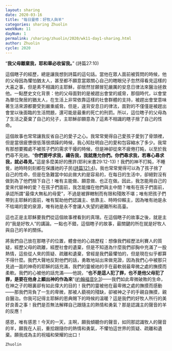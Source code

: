 ```yaml
---
layout: sharing
date: 2020-03-16
title: "每日靈修：好牧人與羊"
categories: sharing Zhuolin
weekNum: 11
dayNum: 1
permalink: /sharing/zhuolin/2020/wk11-day1-sharing.html
author: Zhuolin
cycle: 2020
---
```


“**我父母離棄我，耶和華必收留我。**” (詩篇27:10)  

這個瞎子的經歷，總是讓我想到詩篇的這句話。當他在眾人面前被質問的時候，他的父母因為懼怕猶太人，甚至都不願意當眾關心自己的瞎眼兒子忽然得看見這樣的大喜之事，但是素不相識的主耶穌，卻居然甘願冒犯嚴厲的安息日律法來醫治拯救他。一點歷史文化背景：他的父母面對的是被趕出會堂的威脅，那個時代，以會堂為單位聚居的猶太人，在生活上非常依靠這樣的社會群體的支持，被趕出會堂意味著生活來源都要受到嚴重威脅。但是，違背安息日的律法，面對的不僅僅是被趕出會堂以後面臨的生活問題，還可能是最重的死亡的刑罰。所以，這位瞎子的父母為了生活之憂棄了自己的兒子，主耶穌卻願意為了這素不相識的瞎子捨了自己的性命。  

這個故事也常常讓我反省自己的愛子之心。我常常覺得自己愛孩子愛到了骨頭裡，但是當很疲憊很低落很煩躁的時候，我心知肚明自己的愛和包容縮水了多少。我常有那想要獨處不被孩子們的需求干擾的時候，但是神卻從來不疲倦打盹，以至於我們尋不見祂。“**你們要呼求我，禱告我，我就應允你們。你們尋求我，若專心尋求我，就必尋見。**”這是多麼美好的應許(耶利米書29:12-13)！我們的神不打盹，不睡覺，祂時時刻刻都在保護祂的子民([詩篇121:4](https://www.biblegateway.com/quicksearch/?quicksearch=詩篇121%3A4&qs_version=CUVMPT))。我也常常覺得可以為了孩子捨了自己的性命，但是在急難當中如此做大約是容易的，在每日的生活中，卻絕對沒有做到為了他們捨下自己！唯有主能做、願意做、也正在做。因此，我怎能用自己的愛來代替神的愛？在孩子們面前，我怎能擋在他們與主中間？唯有在孩子們面前，承認所謂“最偉大無私的母愛”，不過是被罪轄制而有限和殘敗不堪；唯有把孩子們帶到主耶穌的面前，唯有幫助他們認識主、依靠主、時時仰賴主，因為唯有祂是永不枯竭的愛的泉源，唯有祂是永不會讓人失望的避難所和高臺。  

這也正是主耶穌要我們從這個故事裡看到的真理。在這個瞎子的故事之後，就是主的“我是好牧人”的講論。一點也不錯，這個瞎子的故事，最關鍵的所在就是好牧人與自己的羊的關係。  

將我們自己放在那瞎子的位置，體會他的心路歷程：想像我們經歷法利賽人的質疑，經歷父母的疏離，經歷社會的遺棄，但是不知道為什麼我們卻胸中充滿了一股熱情，這些從人來的質疑、疏離和遺棄，曾經是我們最懼怕的，但是現在似乎都算不得什麼。我們大聲地反對他們的話，勇敢地站出來做見證，因為我們心中被那只見過一面的神奇的耶穌的話充滿，我們的靈被祂的手在最軟弱最卑微之處的撫摸而柔軟。我們的心被他的話充滿——他說，“**也不是這人犯了罪，也不是他父母犯了罪，是要在他身上顯出神的作為來**”([約翰福音9:3](https://www.biblegateway.com/quicksearch/?quicksearch=約翰福音9%3A3&qs_version=CUVMPT))——我們如此卑微破敗的生命，在神之子的眼裏卻有如此偉大的目的！我們的靈被他在最卑微之處的撫摸而感動——那我們背負了一生的卑微，那被人藐視的殘缺，卻被神之子的手親自撫摸，親自醫治。你我可記得主耶穌的恩典賜下的時候的溫暖？這是我們的好牧人所行的美好良善之事！我們是否無法解釋自己跟隨主的熱情和勇氣？那是認識主的聲音的羊的反應！  

感恩，唯有感恩！今天的一天，主啊，願我傾聽你的聲音，如同那認識牧人的聲音的羊，願我在人前，重拾跟隨你的熱情和勇氣，不懼怕這世界的質疑、疏離和遺棄。願我成為主的祝福和榮耀的出口！  

`Zhuolin`  
